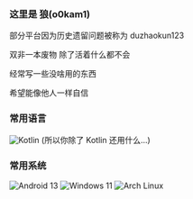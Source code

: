 <style>
    .transparent {
        color: #00000000;
    }
</style>

### 这里是 狼(o0kam1)

部分平台因为历史遗留问题被称为 duzhaokun123

双非一本废物 除了活着什么都不会 <span class="transparent">明明活都活不好</span>

经常写一些没啥用的东西

希望能像他人一样自信

### 常用语言
![Kotlin](https://img.shields.io/badge/Kotlin-8748fE?style=flat-square&logo=kotlin&logoColor=white) (所以你除了 Kotlin 还用什么...)

### 常用系统
![Android 13](https://img.shields.io/badge/Android-13-3DDC84?style=flat-square&logo=android) ![Windows 11](https://img.shields.io/badge/Windows-11-0078D6?style=flat-square&logo=windows11) ![Arch Linux](https://img.shields.io/badge/Arch_Linux-rolling-1793D1?style=flat-square&logo=arch-linux)
